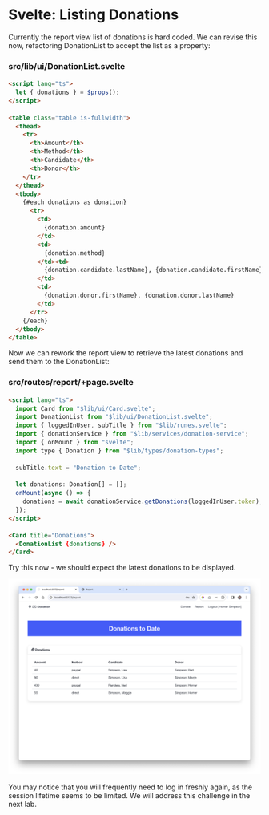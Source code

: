# Svelte: Listing Donations

Currently the report view list of donations is hard coded. We can revise this now, refactoring DonationList to accept the list as a property:

### src/lib/ui/DonationList.svelte

~~~html
<script lang="ts">
  let { donations } = $props();
</script>

<table class="table is-fullwidth">
  <thead>
    <tr>
      <th>Amount</th>
      <th>Method</th>
      <th>Candidate</th>
      <th>Donor</th>
    </tr>
  </thead>
  <tbody>
    {#each donations as donation}
      <tr>
        <td>
          {donation.amount}
        </td>
        <td>
          {donation.method}
        </td><td>
          {donation.candidate.lastName}, {donation.candidate.firstName}
        </td>
        <td>
          {donation.donor.firstName}, {donation.donor.lastName}
        </td>
      </tr>
    {/each}
  </tbody>
</table>
~~~

Now we can rework the report view to retrieve the latest donations and send them to the DonationList:

### src/routes/report/+page.svelte

~~~html
<script lang="ts">
  import Card from "$lib/ui/Card.svelte";
  import DonationList from "$lib/ui/DonationList.svelte";
  import { loggedInUser, subTitle } from "$lib/runes.svelte";
  import { donationService } from "$lib/services/donation-service";
  import { onMount } from "svelte";
  import type { Donation } from "$lib/types/donation-types";

  subTitle.text = "Donation to Date";

  let donations: Donation[] = [];
  onMount(async () => {
    donations = await donationService.getDonations(loggedInUser.token);
  });
</script>

<Card title="Donations">
  <DonationList {donations} />
</Card>
~~~

Try this now - we should expect the latest donations to be displayed.

![](img/13.png)

You may notice that you will frequently need to log in freshly again, as the session lifetime seems to be limited. We will address this challenge in the next lab.

